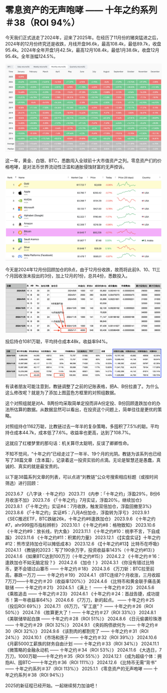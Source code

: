 # 零息资产的无声咆哮 —— 十年之约系列＃38（ROI 94%）

今天我们正式送走了2024年，迎来了2025年。在经历了11月份的猪突猛进之后，2024年的12月份终究还是收跌，月线开盘96.6k，最高108.4k，最低89.7k，收盘95.4k。2024年全年开盘1月42.5k，最高12月108.4k，最低1月38.6k，收盘12月95.4k。全年涨幅124.5%。

![](2025-01-01-A01.png)

这一年，黄金、白银、BTC，悉数闯入全球前十大市值资产之列。零息资产们的价格咆哮，是对法币世界流动性泛滥和通胀侵蚀财富的无声控诉。

![](2025-01-01-A02.png)

今天是2024年12月份回顾加仓的B点，由于12月份收跌，故而将此前9、10、11三个月因收涨未投出的3份，加上12月的1份，总共4份，悉数投入。

![](2025-01-01-A03.png)

投后持仓1081万聪，平均持仓成本48k，收益率94%。

![](2025-01-01-A04.png)

有读者朋友可能注意到，教链调整了之前的记账表格，把A、B份拉直了。为什么这么修改呢？就是为了添加上图蓝色方框里的对照组数据。

这个对照组就是对A、B两份均采取简单定投而非A份定投、B份回顾逢跌加仓的办法所估算的数据。从数据显然可以看出，在投资这个问题上，简单往往是更优的策略。

对照组持仓1162万聪，比教链过去一年半的复杂策略，多囤积了7.5%的聪。平均持仓成本44.7k，成本低了7.6%。收益率也更高，达到了108.7%。

这就应了红楼梦里的那句话：机关算尽太聪明，反误了卿卿性命。

不知不觉间，“十年之约”已经走过了一年半、19个月的光阴。教链为该系列也已经写了38篇文章（含本篇），记录着这一投资实验的点滴。无论是智慧还是愚蠢，真诚的、真实的就是最宝贵的。

以下是38篇系列文章的列表，可以点进“刘教链”公众号搜索相应标题（或按时间筛选）进行回顾：

2023.6.7 《八字诀 · 十年之约》
2023.7.1 《内参：「十年之约」浮盈29%，B份6月收涨不加》
2023.7.6 《「十年之约」7月实证，浮盈20%，继续加仓》
2023.8.1 《「十年之约」实证#4：7月收跌，触发双倍加仓，浮盈回撤至3%》
2023.8.6 《「十年之约」实证#5：八月A份加仓，浮盈转为浮亏》
2023.9.1 《SEC推迟ETF，BTC跌破26k，十年之约#6逢跌加仓》
2023.9.6 《十年之约#7，ahr999囤币指标辨析》
2023.10.1 《十年之约#8：格物致知》
2023.10.6 《十年之约#9：放长线，钓大鱼》
2023.11.1 《十年之约#10：桃李不言，下自成蹊》
2023.11.6 《十年之约#11：积累的力量》
2023.12.1 《【实盘实证】十年之约#12：熊市坚持加仓可以摊低成本》
2023.12.6 《【十年之约#13】比特币在呼吸》
2024.1.1 《教链的2023：写了190余万字，投资收益率143%（十年之约#13）》
2024.1.6 《如果BTC达到100万刀（十年之约#15）》
2024.2.2 《十年之约＃16：逢跌加仓不如无脑定投？》
2024.2.6 《加仓！》
2024.3.1 《你没有错过比特币，更不会错过山寨币 —— 十年之约＃18》
2024.3.6 《万刀斩：BTC拉至前高，暴跌一万刀 —— 十年之约＃19》
2024.4.1 《BTC连续7个月收涨，三月收超7万刀——十年之约＃20（收益率120%）》
2024.4.6 《比特币和黄金联手痛击美联储 —— 十年之约＃21》
2024.5.1 《满上！ —— 十年之约＃22》
2024.5.6 《乘胜追击 —— 十年之约＃23》
2024.6.1 《十年之约＃24：首战告捷，成功提币！第一年收益率64%》
2024.6.6 《7万刀，新的起点。 —— 十年之约＃25（投后ROI 69%）》
2024.7.1 《6万刀，“矿工底”？ —— 十年之约＃26（ROI 50%）》
2024.7.6 《胜算更大了！—— 十年之约＃27（ROI 33%）》
2024.8.1 《美联储举起白旗 —— 十年之约＃28（ROI 51%）》
2024.8.6 《日元偷袭珍珠港 —— 十年之约＃29（ROI 32%）》
2024.9.1 《央妈购债欲何为 —— 十年之约＃30（ROI 32%）》
2024.9.6 《该割肉的都割完了 —— 十年之约＃31（ROI 24%）》
2024.10.1 《市场和孩子 —— 十年之约＃32（ROI 39%）》
2024.10.6 《月薪5000工薪族的财务自由计划 —— 十年之约＃33（ROI 34%）》
2024.11.1 《微策略的金融永动机 —— 十年之约＃34（ROI 53%）》
2024.11.6 《大选日，7万刀，1000万聪——十年之约＃35（ROI 55%）》
2024.12.1 《成为超级个体：拥抱AI、囤BTC——十年之约＃36（ROI 111%）》
2024.12.6 《比特币无需“背书” —— 十年之约系列＃37（ROI 113%）》
2025.1.1 《零息资产的无声咆哮 —— 十年之约系列＃38（ROI 94%）》

2025的新征程已经开始。一起继续努力加油吧！
